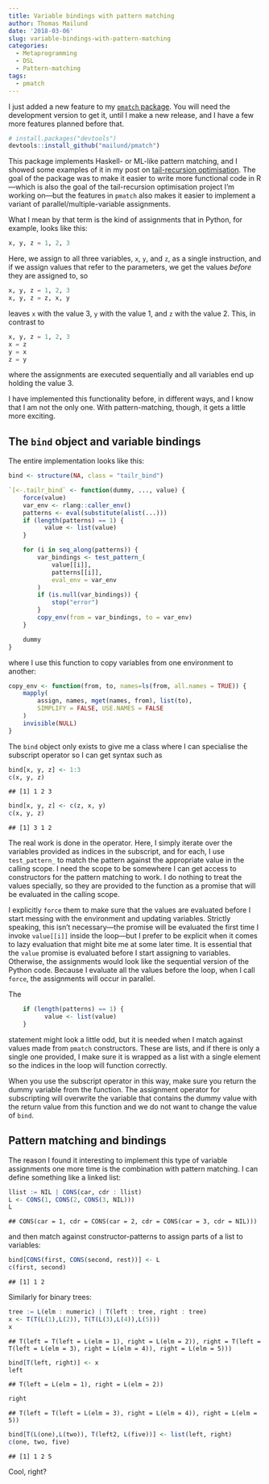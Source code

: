 ```yaml
---
title: Variable bindings with pattern matching
author: Thomas Mailund
date: '2018-03-06'
slug: variable-bindings-with-pattern-matching
categories:
  - Metaprogramming
  - DSL
  - Pattern-matching
tags:
  - pmatch
---
```


I just added a new feature to my [`pmatch` package](https://github.com/mailund/pmatch). You will need the development version to get it, until I make a new release, and I have a few more features planned before that.

```r
# install.packages("devtools")
devtools::install_github("mailund/pmatch")
```



This package implements Haskell- or ML-like pattern matching, and I showed some examples of it in my post on [tail-recursion optimisation](https://mailund.github.io/r-programmer-blog/2018/03/02/tailr--tail-recursion-optimisation/). The goal of the package was to make it easier to write more functional code in R—which is also the goal of the tail-recursion optimisation project I’m working on—but the features in `pmatch` also makes it easier to implement a variant of parallel/multiple-variable assignments.

What I mean by that term is the kind of assignments that in Python, for example, looks like this:

```python
x, y, z = 1, 2, 3
```

Here, we assign to all three variables, `x`, `y`, and `z`, as a single instruction, and if we assign values that refer to the parameters, we get the values *before* they are assigned to, so

```python
x, y, z = 1, 2, 3
x, y, z = z, x, y
```

leaves `x` with the value 3, `y` with the value 1, and `z` with the value 2. This, in contrast to

```python
x, y, z = 1, 2, 3
x = z
y = x
z = y
```

where the assignments are executed sequentially and all variables end up holding the value 3.

I have implemented this functionality before, in different ways, and I know that I am not the only one. With pattern-matching, though, it gets a little more exciting.

## The `bind` object and variable bindings

The entire implementation looks like this:


```r
bind <- structure(NA, class = "tailr_bind")

`[<-.tailr_bind` <- function(dummy, ..., value) {
    force(value)
    var_env <- rlang::caller_env()
    patterns <- eval(substitute(alist(...)))
    if (length(patterns) == 1) {
          value <- list(value)
    }

    for (i in seq_along(patterns)) {
        var_bindings <- test_pattern_(
            value[[i]],
            patterns[[i]], 
            eval_env = var_env
        )
        if (is.null(var_bindings)) {
            stop("error")
        }
        copy_env(from = var_bindings, to = var_env)
    }

    dummy
}
```

where I use this function to copy variables from one environment to another:


```r
copy_env <- function(from, to, names=ls(from, all.names = TRUE)) {
    mapply(
        assign, names, mget(names, from), list(to),
        SIMPLIFY = FALSE, USE.NAMES = FALSE
    )
    invisible(NULL)
}
```

The `bind` object only exists to give me a class where I can specialise the subscript operator so I can get syntax such as


```r
bind[x, y, z] <- 1:3
c(x, y, z)
```

```
## [1] 1 2 3
```

```r
bind[x, y, z] <- c(z, x, y)
c(x, y, z)
```

```
## [1] 3 1 2
```

The real work is done in the operator. Here, I simply iterate over the variables provided as indices in the subscript, and for each, I use `test_pattern_` to match the pattern against the appropriate value in the calling scope. I need the scope to be somewhere I can get access to constructors for the pattern matching to work. I do nothing to treat the values specially, so they are provided to the function as a promise that will be evaluated in the calling scope.

I explicitly `force` them to make sure that the values are evaluated before I start messing with the environment and updating variables. Strictly speaking,  this isn’t necessary—the promise will be evaluated the first time I invoke `value[[i]]` inside the loop—but I prefer to be explicit when it comes to lazy evaluation that might bite me at some later time. It is essential that the `value` promise is evaluated before I start assigning to variables. Otherwise, the assignments would look like the sequential version of the Python code. Because I evaluate all the values before the loop, when I call `force`, the assignments will occur in parallel.

The

```r
    if (length(patterns) == 1) {
          value <- list(value)
    }
```

statement might look a little odd, but it is needed when I match against values made from `pmatch` constructors. These are lists, and if there is only a single one provided, I make sure it is wrapped as a list with a single element so the indices in the loop will function correctly.

When you use the subscript operator in this way, make sure you return the dummy variable from the function. The assignment operator for subscripting will overwrite the variable that contains the dummy value with the return value from this function and we do not want to change the value of `bind`.

## Pattern matching and bindings

The reason I found it interesting to implement this type of variable assignments one more time is the combination with pattern matching. I can define something like a linked list:


```r
llist := NIL | CONS(car, cdr : llist)
L <- CONS(1, CONS(2, CONS(3, NIL)))
L
```

```
## CONS(car = 1, cdr = CONS(car = 2, cdr = CONS(car = 3, cdr = NIL)))
```

and then match against constructor-patterns to assign parts of a list to variables:


```r
bind[CONS(first, CONS(second, rest))] <- L
c(first, second)
```

```
## [1] 1 2
```

Similarly for binary trees:


```r
tree := L(elm : numeric) | T(left : tree, right : tree)
x <- T(T(L(1),L(2)), T(T(L(3),L(4)),L(5)))
x
```

```
## T(left = T(left = L(elm = 1), right = L(elm = 2)), right = T(left = T(left = L(elm = 3), right = L(elm = 4)), right = L(elm = 5)))
```


```r
bind[T(left, right)] <- x
left
```

```
## T(left = L(elm = 1), right = L(elm = 2))
```

```r
right
```

```
## T(left = T(left = L(elm = 3), right = L(elm = 4)), right = L(elm = 5))
```

```r
bind[T(L(one),L(two)), T(left2, L(five))] <- list(left, right)
c(one, two, five)
```

```
## [1] 1 2 5
```

Cool, right?
